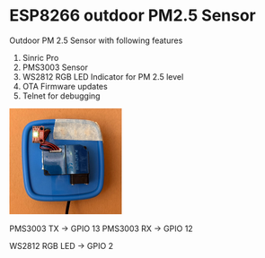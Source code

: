 # ESP8266 outdoor PM2.5 Sensor

Outdoor PM 2.5 Sensor with following features

1. Sinric Pro
2. PMS3003 Sensor
3. WS2812 RGB LED Indicator for PM 2.5 level
4. OTA Firmware updates
5. Telnet for debugging

![PMS3003](final_product.png)

PMS3003 TX -> GPIO 13
PMS3003 RX -> GPIO 12

WS2812 RGB LED -> GPIO 2

